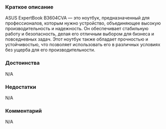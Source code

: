 ### **Краткое описание**
ASUS ExpertBook B3604CVA — это ноутбук, предназначенный для профессионалов, которым нужно устройство, объединяющее высокую производительность и надежность. Он обеспечивает стабильную работу и безопасность, делая его отличным выбором для бизнеса и повседневных задач. Этот ноутбук также обладает прочностью и устойчивостью, что позволяет использовать его в различных условиях без ущерба для его производительности.

### **Достоинства**
N/A

### **Недостатки**
N/A

### **Комментарий**
N/A
